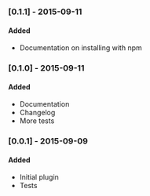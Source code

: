 ### [0.1.1] - 2015-09-11
#### Added
- Documentation on installing with npm

### [0.1.0] - 2015-09-11
#### Added
- Documentation
- Changelog
- More tests

### [0.0.1] - 2015-09-09
#### Added
- Initial plugin
- Tests
